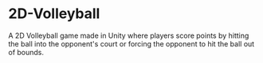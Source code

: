 # 2D-Volleyball
A 2D Volleyball game made in Unity where players score points by hitting the ball into the opponent's court or forcing the opponent to hit the ball out of bounds. 
